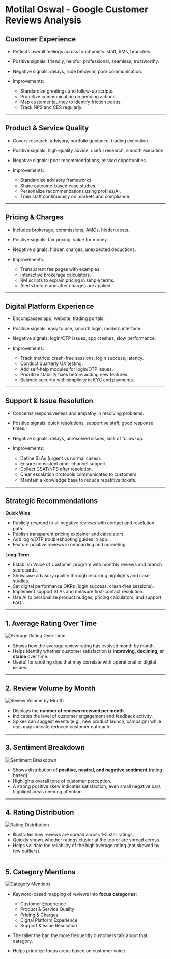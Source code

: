 # Motilal Oswal - Google Customer Reviews Analysis 

## Customer Experience

* Reflects overall feelings across touchpoints: staff, RMs, branches.
* Positive signals: friendly, helpful, professional, seamless, trustworthy.
* Negative signals: delays, rude behavior, poor communication.
* Improvements:

  * Standardize greetings and follow-up scripts.
  * Proactive communication on pending actions.
  * Map customer journey to identify friction points.
  * Track NPS and CES regularly.

---

## Product & Service Quality

* Covers research, advisory, portfolio guidance, trading execution.
* Positive signals: high-quality advice, useful research, smooth execution.
* Negative signals: poor recommendations, missed opportunities.
* Improvements:

  * Standardize advisory frameworks.
  * Share outcome-based case studies.
  * Personalize recommendations using profiles/AI.
  * Train staff continuously on markets and compliance.

---

## Pricing & Charges

* Includes brokerage, commissions, AMCs, hidden costs.
* Positive signals: fair pricing, value for money.
* Negative signals: hidden charges, unexpected deductions.
* Improvements:

  * Transparent fee pages with examples.
  * Interactive brokerage calculators.
  * RM scripts to explain pricing in simple terms.
  * Alerts before and after charges are applied.

---

## Digital Platform Experience

* Encompasses app, website, trading portals.
* Positive signals: easy to use, smooth login, modern interface.
* Negative signals: login/OTP issues, app crashes, slow performance.
* Improvements:

  * Track metrics: crash-free sessions, login success, latency.
  * Conduct quarterly UX testing.
  * Add self-help modules for login/OTP issues.
  * Prioritize stability fixes before adding new features.
  * Balance security with simplicity in KYC and payments.

---

## Support & Issue Resolution

* Concerns responsiveness and empathy in resolving problems.
* Positive signals: quick resolutions, supportive staff, good response times.
* Negative signals: delays, unresolved issues, lack of follow-up.
* Improvements:

  * Define SLAs (urgent vs normal cases).
  * Ensure consistent omni-channel support.
  * Collect CSAT/NPS after resolution.
  * Clear escalation protocols communicated to customers.
  * Maintain a knowledge base to reduce repetitive tickets.

---

## Strategic Recommendations

**Quick Wins**

* Publicly respond to all negative reviews with contact and resolution path.
* Publish transparent pricing explainer and calculators.
* Add login/OTP troubleshooting guides in app.
* Feature positive reviews in onboarding and marketing.

**Long-Term**

* Establish Voice of Customer program with monthly reviews and branch scorecards.
* Showcase advisory quality through recurring highlights and case studies.
* Set digital performance OKRs (login success, crash-free sessions).
* Implement support SLAs and measure first-contact resolution.
* Use AI to personalize product nudges, pricing calculators, and support FAQs.


---

## 1. Average Rating Over Time

![Average Rating Over Time](avg_rating_over_time.png)

* Shows how the average review rating has evolved month by month.
* Helps identify whether customer satisfaction is **improving, declining, or stable** over time.
* Useful for spotting dips that may correlate with operational or digital issues.

---

## 2. Review Volume by Month

![Review Volume by Month](review_volume_by_month.png)

* Displays the **number of reviews received per month**.
* Indicates the level of customer engagement and feedback activity.
* Spikes can suggest events (e.g., new product launch, campaign) while dips may indicate reduced customer outreach.

---

## 3. Sentiment Breakdown

![Sentiment Breakdown](sentiment_breakdown.png)

* Shows distribution of **positive, neutral, and negative sentiment** (rating-based).
* Highlights overall tone of customer perception.
* A strong positive skew indicates satisfaction; even small negative bars highlight areas needing attention.

---

## 4. Rating Distribution

![Rating Distribution](rating_distribution.png)

* Illustrates how reviews are spread across 1–5 star ratings.
* Quickly shows whether ratings cluster at the top or are spread across.
* Helps validate the reliability of the high average rating (not skewed by few outliers).

---

## 5. Category Mentions

![Category Mentions](category_mentions.png)

* Keyword-based mapping of reviews into **focus categories**:

  * Customer Experience
  * Product & Service Quality
  * Pricing & Charges
  * Digital Platform Experience
  * Support & Issue Resolution
* The taller the bar, the more frequently customers talk about that category.
* Helps prioritize focus areas based on customer voice.
